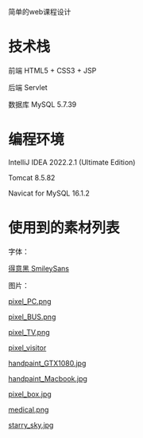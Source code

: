 简单的web课程设计

# 技术栈

前端 HTML5 + CSS3 + JSP

后端 Servlet

数据库 MySQL 5.7.39

# 编程环境

IntelliJ IDEA 2022.2.1 (Ultimate Edition)

Tomcat 8.5.82

Navicat for MySQL 16.1.2

# 使用到的素材列表

字体：

[得意黑 SmileySans](https://github.com/atelier-anchor/smiley-sans)

图片：

[pixel_PC.png](https://www.pixiv.net/artworks/96317312)

[pixel_BUS.png](https://www.pixiv.net/artworks/96272432)

[pixel_TV.png](https://www.pixiv.net/artworks/96317312)

[pixel_visitor](https://www.pixiv.net/artworks/95154286)

[handpaint_GTX1080.jpg](https://www.pixiv.net/artworks/89274269)

[handpaint_Macbook.jpg](https://www.pixiv.net/artworks/99648434)

[pixel_box.jpg](https://www.pixiv.net/artworks/101395243)

[medical.png](https://www.pixiv.net/artworks/91683595)

[starry_sky.jpg](https://www.pixiv.net/artworks/104213674)
